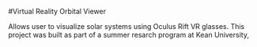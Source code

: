 #Virtual Reality Orbital Viewer

Allows user to visualize solar systems using Oculus Rift VR glasses. This project was built as part of a summer resarch program at Kean University,
